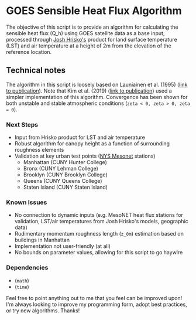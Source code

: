 # GOES Sensible Heat Flux Algorithm

The objective of this script is to provide an algorithm for calculating the sensible heat flux (Q_h) using GOES satellite data as a base input, processed through [Josh Hrisko's](https://github.com/makerportal) product for land surface temperature (LST) and air temperature at a height of 2m from the elevation of the reference location.

## Technical notes
The algorithm in this script is loosely based on Launiainen et al. (1995) ([link to publication](https://www.sciencedirect.com/science/article/pii/026698389090021W)). Note that Kim et al. (2019) ([link to publication](https://doi.org/10.3390/atmos10070363)) used a simpler implementation of this algorithm. Convergence has been shown for both unstable and stable atmospheric conditions (`zeta < 0, zeta > 0, zeta = 0`).

### Next Steps
* Input from Hrisko product for LST and air temperature
* Robust algorithm for canopy height as a function of surrounding roughness elements
* Validation at key urban test points ([NYS Mesonet](http://www.nysmesonet.org/) stations)
  - Manhattan (CUNY Hunter College)
  - Bronx (CUNY Lehman College)
  - Brooklyn (CUNY Brooklyn College)
  - Queens (CUNY Queens College)
  - Staten Island (CUNY Staten Island)

### Known Issues
* No connection to dynamic inputs (e.g. MesoNET heat flux stations for validation, LST/air temperatures from Josh Hrisko's models, geographic data)
* Rudimentary momentum roughness length (`z_0m`) estimation based on buildings in Manhattan
* Implementation not user-friendly (at all)
* No bounds on parameter values, allowing for this script to go haywire

### Dependencies
* (`math`)
* (`time`)

Feel free to point anything out to me that you feel can be improved upon! I'm always looking to improve my programming form, adopt best practices, or try new algorithms. Thanks!